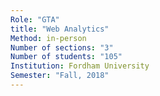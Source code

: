 ```yaml
---
Role: "GTA"
title: "Web Analytics"
Method: in-person
Number of sections: "3"
Number of students: "105"
Institution: Fordham University
Semester: "Fall, 2018"
---
```

